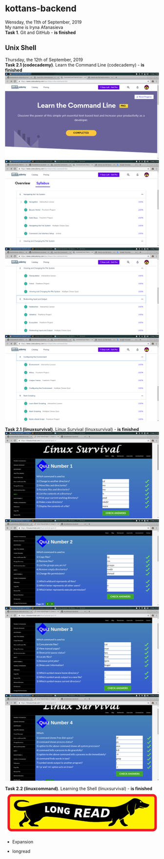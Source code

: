 # kottans-backend
Wensday, the 11th of September, 2019  
My name is Iryna Afanasieva  
**Task 1**. Git and GitHub - **is finished**  

## Unix Shell

Thursday, the 12th of September, 2019  
**Task 2.1 (codecademy)**. Learn the Command Line (codecademy) - **is finished**  
![codecademy-learn-the-command-line](task_unix_shell/codecademy-learn-the-command-line.png)  
![codecademy-learn-the-command-line-1](task_unix_shell/codecademy-learn-the-command-line-1.png)  
![codecademy-learn-the-command-line-2-3](task_unix_shell/codecademy-learn-the-command-line-2-3.png)  
![codecademy-learn-the-command-line-4-5](task_unix_shell/codecademy-learn-the-command-line-4-5.png) 

**Task 2.1 (linuxsurvival)**. Linux Survival (linuxsurvival) - **is finished**   
![linuxsurvival-quiz-1](task_unix_shell/linuxsurvival-quiz-1.png)  
![linuxsurvival-quiz-2](task_unix_shell/linuxsurvival-quiz-2.png)  
![linuxsurvival-quiz-3](task_unix_shell/linuxsurvival-quiz-3.png)  
![linuxsurvival-quiz-4](task_unix_shell/linuxsurvival-quiz-4.png)  

**Task 2.2 (linuxcommand)**. Learning the Shell (linuxsurvival) - **is finished**  
![longread](task_unix_shell/long_read.png)  
+ Expansion 
- longread